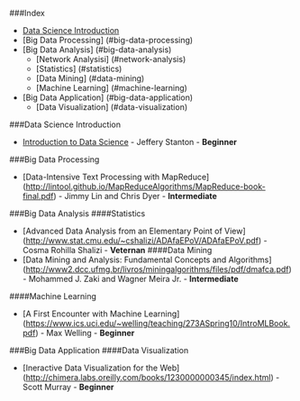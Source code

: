 ###Index
* [Data Science Introduction](#data-science-introduction)
* [Big Data Processing] (#big-data-processing)
* [Big Data Analysis] (#big-data-analysis)
	* [Network Analysisi] (#network-analysis)
	* [Statistics] (#statistics)
	* [Data Mining] (#data-mining)
	* [Machine Learning] (#machine-learning)
* [Big Data Application] (#big-data-application)
	* [Data Visualization] (#data-visualization)
	

###Data Science Introduction
* [Introduction to Data Science](http://jsresearch.net/wiki/projects/teachdatascience/Teach_Data_Science.html) - Jeffery Stanton - **Beginner**

###Big Data Processing
* [Data-Intensive Text Processing with MapReduce] (http://lintool.github.io/MapReduceAlgorithms/MapReduce-book-final.pdf) - Jimmy Lin and Chris Dyer - **Intermediate**


###Big Data Analysis
####Statistics
* [Advanced Data Analysis from an Elementary Point of View] (http://www.stat.cmu.edu/~cshalizi/ADAfaEPoV/ADAfaEPoV.pdf) - Cosma Rohilla Shalizi - **Veternan**
####Data Mining
* [Data Mining and Analysis: Fundamental Concepts and Algorithms] (http://www2.dcc.ufmg.br/livros/miningalgorithms/files/pdf/dmafca.pdf) - Mohammed J. Zaki and Wagner Meira Jr. - **Intermediate**

####Machine Learning
* [A First Encounter with Machine Learning] (https://www.ics.uci.edu/~welling/teaching/273ASpring10/IntroMLBook.pdf) - Max Welling - **Beginner**

###Big Data Application
####Data Visualization
* [Ineractive Data Visualization for the Web] (http://chimera.labs.oreilly.com/books/1230000000345/index.html) - Scott Murray - **Beginner**
